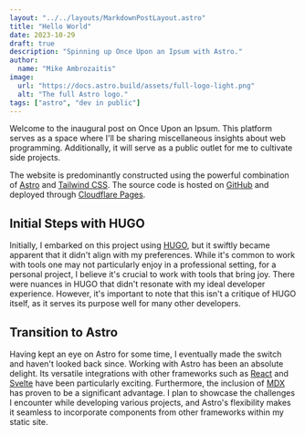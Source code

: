 ```yaml
---
layout: "../../layouts/MarkdownPostLayout.astro"
title: "Hello World"
date: 2023-10-29
draft: true
description: "Spinning up Once Upon an Ipsum with Astro."
author:
  name: "Mike Ambrozaitis"
image:
  url: "https://docs.astro.build/assets/full-logo-light.png"
  alt: "The full Astro logo."
tags: ["astro", "dev in public"]
---
```


Welcome to the inaugural post on Once Upon an Ipsum. This platform serves as a space where I'll be sharing miscellaneous insights about web programming. Additionally, it will serve as a public outlet for me to cultivate side projects.

The website is predominantly constructed using the powerful combination of [Astro](https://astro.build) and [Tailwind CSS](https://tailwindcss.com). The source code is hosted on [GitHub](https://github.com/mambroz27/onceuponanipsum) and deployed through [Cloudflare Pages](https://pages.cloudflare.com).

## Initial Steps with HUGO

Initially, I embarked on this project using [HUGO](https://gohugo.io), but it swiftly became apparent that it didn't align with my preferences. While it's common to work with tools one may not particularly enjoy in a professional setting, for a personal project, I believe it's crucial to work with tools that bring joy. There were nuances in HUGO that didn't resonate with my ideal developer experience. However, it's important to note that this isn't a critique of HUGO itself, as it serves its purpose well for many other developers.

## Transition to Astro

Having kept an eye on Astro for some time, I eventually made the switch and haven't looked back since. Working with Astro has been an absolute delight. Its versatile integrations with other frameworks such as [React](https://reactjs.org) and [Svelte](https://svelte.dev) have been particularly exciting. Furthermore, the inclusion of [MDX](https://mdxjs.com) has proven to be a significant advantage. I plan to showcase the challenges I encounter while developing various projects, and Astro's flexibility makes it seamless to incorporate components from other frameworks within my static site.
